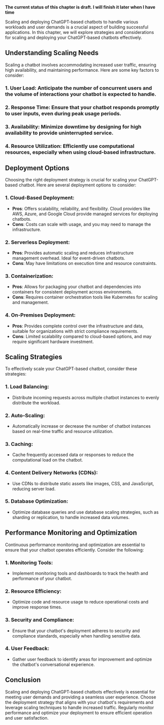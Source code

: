 **The current status of this chapter is draft. I will finish it later when I have time**

Scaling and deploying ChatGPT-based chatbots to handle various workloads and user demands is a crucial aspect of building successful applications. In this chapter, we will explore strategies and considerations for scaling and deploying your ChatGPT-based chatbots effectively.

Understanding Scaling Needs
---------------------------

Scaling a chatbot involves accommodating increased user traffic, ensuring high availability, and maintaining performance. Here are some key factors to consider:

### 1. **User Load**: Anticipate the number of concurrent users and the volume of interactions your chatbot is expected to handle.

### 2. **Response Time**: Ensure that your chatbot responds promptly to user inputs, even during peak usage periods.

### 3. **Availability**: Minimize downtime by designing for high availability to provide uninterrupted service.

### 4. **Resource Utilization**: Efficiently use computational resources, especially when using cloud-based infrastructure.

Deployment Options
------------------

Choosing the right deployment strategy is crucial for scaling your ChatGPT-based chatbot. Here are several deployment options to consider:

### 1. **Cloud-Based Deployment**:

* **Pros**: Offers scalability, reliability, and flexibility. Cloud providers like AWS, Azure, and Google Cloud provide managed services for deploying chatbots.
* **Cons**: Costs can scale with usage, and you may need to manage the infrastructure.

### 2. **Serverless Deployment**:

* **Pros**: Provides automatic scaling and reduces infrastructure management overhead. Ideal for event-driven chatbots.
* **Cons**: May have limitations on execution time and resource constraints.

### 3. **Containerization**:

* **Pros**: Allows for packaging your chatbot and dependencies into containers for consistent deployment across environments.
* **Cons**: Requires container orchestration tools like Kubernetes for scaling and management.

### 4. **On-Premises Deployment**:

* **Pros**: Provides complete control over the infrastructure and data, suitable for organizations with strict compliance requirements.
* **Cons**: Limited scalability compared to cloud-based options, and may require significant hardware investment.

Scaling Strategies
------------------

To effectively scale your ChatGPT-based chatbot, consider these strategies:

### 1. **Load Balancing**:

* Distribute incoming requests across multiple chatbot instances to evenly distribute the workload.

### 2. **Auto-Scaling**:

* Automatically increase or decrease the number of chatbot instances based on real-time traffic and resource utilization.

### 3. **Caching**:

* Cache frequently accessed data or responses to reduce the computational load on the chatbot.

### 4. **Content Delivery Networks (CDNs)**:

* Use CDNs to distribute static assets like images, CSS, and JavaScript, reducing server load.

### 5. **Database Optimization**:

* Optimize database queries and use database scaling strategies, such as sharding or replication, to handle increased data volumes.

Performance Monitoring and Optimization
---------------------------------------

Continuous performance monitoring and optimization are essential to ensure that your chatbot operates efficiently. Consider the following:

### 1. **Monitoring Tools**:

* Implement monitoring tools and dashboards to track the health and performance of your chatbot.

### 2. **Resource Efficiency**:

* Optimize code and resource usage to reduce operational costs and improve response times.

### 3. **Security and Compliance**:

* Ensure that your chatbot's deployment adheres to security and compliance standards, especially when handling sensitive data.

### 4. **User Feedback**:

* Gather user feedback to identify areas for improvement and optimize the chatbot's conversational experience.

Conclusion
----------

Scaling and deploying ChatGPT-based chatbots effectively is essential for meeting user demands and providing a seamless user experience. Choose the deployment strategy that aligns with your chatbot's requirements and leverage scaling techniques to handle increased traffic. Regularly monitor performance and optimize your deployment to ensure efficient operation and user satisfaction.
